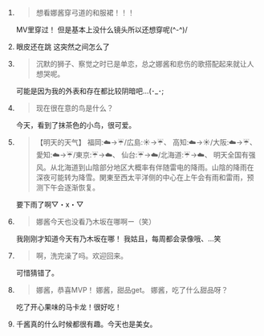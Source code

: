 1. > 想看娜酱穿弓道的和服裙！！！

   MV里穿过！ 但是基本上没什么镜头所以还想穿呢(^-^)/

2. 眼皮还在跳 这突然之间怎么了

3. > 沉默的狮子、察觉之时已是单恋，总之娜酱和悲伤的歌搭配起来就让人想哭呢。

   可能是因为我的外表和存在都比较阴暗吧…(･_･;

5. > 现在很在意的鸟是什么？

   今天，看到了抹茶色的小鸟，很可爱。

6. > 【明天的天气】 福岡:☁️→☔️/広島:☀️→☔️、 高知:☁️→☀️/大阪:☁️→☔️、 愛知:☁️→☔️/東京:☔️→☁️、 仙台:☔️→☁️/北海道:☔️→☁️、 明天全国有强风。从北海道到山陰部分地区大概率有伴随雷电的降雨。山陰的降雨在深夜可能转为降雪。関東至西太平洋侧的中心在上午会有雨和雷雨，预测下午会逐渐恢复。

   要下雨了啊▽・x・▽

7. > 娜酱今天也没看乃木坂在哪啊ー（笑）

   我刚刚才知道今天有乃木坂在哪！ 我姑且，每周都会录像哦、…笑

8. > 啊，洗完澡了吗。欢迎回来。

   可惜猜错了。

9. > 娜酱，恭喜MVP！ 娜酱，甜品get。 娜酱，吃了什么甜品呀？

   吃了开心果味的马卡龙！很好吃！

10. 千酱真的什么时候都很有趣。今天也是美女。

